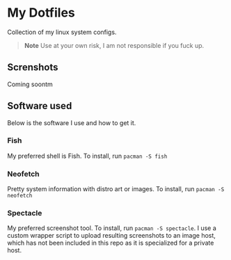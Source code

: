 # My Dotfiles
Collection of my linux system configs.

> **Note** Use at your own risk, I am not responsible if you fuck up.

## Screnshots
Coming soontm

## Software used
Below is the software I use and how to get it.

### Fish 
My preferred shell is Fish. To install, run `pacman -S fish`

### Neofetch

Pretty system information with distro art or images. To install, run `pacman -S
neofetch`

### Spectacle
My preferred screenshot tool. To install, run `pacman -S spectacle`. I use a
custom wrapper script to upload resulting screenshots to an image host, which
has not been included in this repo as it is specialized for a private host.
